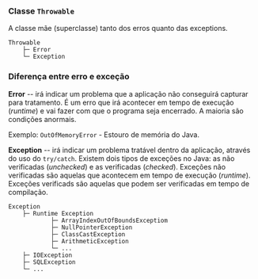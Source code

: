 ### Classe `Throwable`
A classe mãe (superclasse) tanto dos erros quanto das exceptions.
```
Throwable
    ├─ Error
    └─ Exception
```

### Diferença entre erro e exceção
**Error** -- irá indicar um problema que a aplicação não conseguirá capturar para tratamento. É um erro que irá acontecer em tempo de execução (_runtime_) e vai fazer com que o programa seja encerrado. A maioria são condições anormais.

Exemplo:
`OutOfMemoryError` - Estouro de memória do Java.

**Exception** -- irá indicar um problema tratável dentro da aplicação, através do uso do `try/catch`. Existem dois tipos de exceções no Java: as não verificadas (_unchecked_) e as verificadas (_checked_). Exceções não verificadas são aquelas que acontecem em tempo de execução (_runtime_). Exceções verificads são aquelas que podem ser verificadas em tempo de compilação.

```
Exception
    ├─ Runtime Exception 
            ├─ ArrayIndexOutOfBoundsExceptiom
            ├─ NullPointerException
            ├─ ClassCastException
            ├─ ArithmeticException
            └─ ...
    ├─ IOException
    ├─ SQLException
    └─ ...
```
